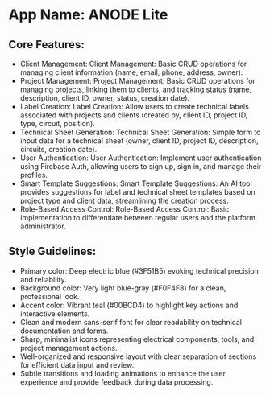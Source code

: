# **App Name**: ANODE Lite

## Core Features:

- Client Management: Client Management: Basic CRUD operations for managing client information (name, email, phone, address, owner).
- Project Management: Project Management: Basic CRUD operations for managing projects, linking them to clients, and tracking status (name, description, client ID, owner, status, creation date).
- Label Creation: Label Creation: Allow users to create technical labels associated with projects and clients (created by, client ID, project ID, type, circuit, position).
- Technical Sheet Generation: Technical Sheet Generation: Simple form to input data for a technical sheet (owner, client ID, project ID, description, circuits, creation date).
- User Authentication: User Authentication: Implement user authentication using Firebase Auth, allowing users to sign up, sign in, and manage their profiles.
- Smart Template Suggestions: Smart Template Suggestions: An AI tool provides suggestions for label and technical sheet templates based on project type and client data, streamlining the creation process.
- Role-Based Access Control: Role-Based Access Control: Basic implementation to differentiate between regular users and the platform administrator.

## Style Guidelines:

- Primary color: Deep electric blue (#3F51B5) evoking technical precision and reliability.
- Background color: Very light blue-gray (#F0F4F8) for a clean, professional look.
- Accent color: Vibrant teal (#00BCD4) to highlight key actions and interactive elements.
- Clean and modern sans-serif font for clear readability on technical documentation and forms.
- Sharp, minimalist icons representing electrical components, tools, and project management actions.
- Well-organized and responsive layout with clear separation of sections for efficient data input and review.
- Subtle transitions and loading animations to enhance the user experience and provide feedback during data processing.